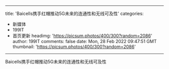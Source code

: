 
---
title: 'Baicells携手红帽推动5G未来的连通性和无线可及性'
categories: 
 - 新媒体
 - 199IT
 - 首页更新
headimg: 'https://picsum.photos/400/300?random=2086'
author: 199IT
comments: false
date: Mon, 28 Feb 2022 09:47:51 GMT
thumbnail: 'https://picsum.photos/400/300?random=2086'
---

<div>   
Baicells携手红帽推动5G未来的连通性和无线可及性  
</div>
            
